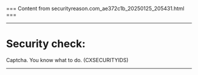 === Content from securityreason.com_ae372c1b_20250125_205431.html ===


---

# Security check:

Captcha. You know what to do. (CXSECURITYIDS)

---


